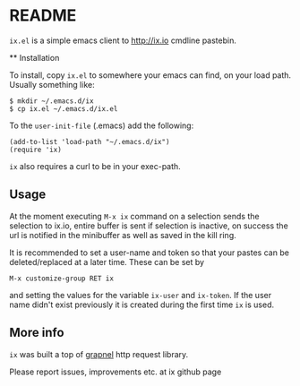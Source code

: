 README
======

`ix.el` is a simple emacs client to http://ix.io cmdline pastebin.

** Installation

To install, copy `ix.el` to somewhere your emacs can find, on your
load path. Usually something like:

    $ mkdir ~/.emacs.d/ix
    $ cp ix.el ~/.emacs.d/ix.el

To the `user-init-file` (.emacs) add the following:

    (add-to-list 'load-path "~/.emacs.d/ix")
    (require 'ix)

`ix` also requires a curl to be in your exec-path.

Usage
-----
At the moment executing `M-x ix` command on a selection sends the
selection to ix.io, entire buffer is sent if selection is inactive, on
success the url is notified in the minibuffer as well as saved in the
kill ring.

It is recommended to set a user-name and token so that your pastes can
be deleted/replaced at a later time. These can be set by


    M-x customize-group RET ix

and setting the values for the variable `ix-user` and `ix-token`. If
the user name didn't exist previously it is created during the first
time `ix` is used.

More info
---------
`ix` was built a top of [grapnel](https://github.com/leathekd/grapnel)
http request library.

Please report issues, improvements etc. at ix github page
